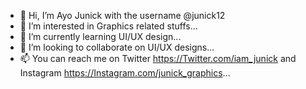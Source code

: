 - 👋 Hi, I’m Ayo Junick with the username @junick12
- 👀 I’m interested in Graphics related stuffs...
- 🌱 I’m currently learning UI/UX design...
- 💞️ I’m looking to collaborate on UI/UX designs...
- 📫 You can reach me on Twitter https://Twitter.com/iam_junick and Instagram https://Instagram.com/junick_graphics...

<!---
junick12/junick12 is a ✨ special ✨ repository because its `README.md` (this file) appears on your GitHub profile.
You can click the Preview link to take a look at your changes.
--->

